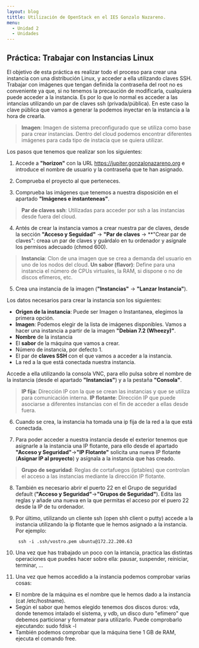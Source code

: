 ```yaml
---
layout: blog
tittle: Utilización de OpenStack en el IES Gonzalo Nazareno.  
menu:
  - Unidad 2
  - Unidades
---
```

## Práctica: Trabajar con Instancias Linux

El objetivo de esta práctica es realizar todo el proceso para crear una instancia con una distribución Linux, y acceder a ella utilizando claves SSH.
Trabajar con imágenes que tengan definida la contraseña del root no es conveniente ya que, si no tenemos la precaución de modificarla, cualquiera puede acceder a la instancia. Es por lo que lo normal es acceder a las intancias utilizando un par de claves ssh (privada/pública). En este caso la clave pública que vamos a generar la podemos inyectar en la instancia a la hora de crearla.

> **Imagen**: Imagen de sistema preconfigurado que se utiliza como base para crear instancias. Dentro del cloud podemos encontrar diferentes imágenes para cada tipo de instacia que se quiera utilizar.

Los pasos que tenemos que realizar son los siguientes:

1) Accede a **"horizon"** con la URL https://jupiter.gonzalonazareno.org e introduce el nombre de usuario y la contraseña que te han asignado.

2) Comprueba el proyecto al que perteneces.

3) Comprueba las imágenes que tenemos a nuestra disposición en el apartado **"Imágenes e instanteneas"**.

> **Par de claves ssh**: Utilizadas para acceder por ssh a las instancias desde fuera del cloud.

4) Antés de crear la instancia vamos a crear nuestra par de claves, desde la sección **"Acceso y Seguidad"** -> **"Par de claves** -> **"Crear par de claves": creaa un par de claves y guárdalo en tu ordenador y asígnale los permisos adecuado (chmod 600).

> **Instancia**: Clon de una imagen que se crea a demanda del usuario en uno de los nodos del cloud.
> **Un sabor (flavor)**: Define para una instancia el número de CPUs virtuales, la RAM, si dispone o no de discos efímeros, etc.

5) Crea una instancia de la imagen (**"Instancias"** -> **"Lanzar Instancia"**).

Los datos necesarios para crear la instancia son los siguientes:

* **Origen de la instancia**: Puede ser Imagen o Instantanea, elegimos la primera opción.
* **Imagen**: Podemos elegir de la lista de imágenes disponibles. Vamos a hacer una instancia a partir de la imagen **"Debian 7.2 (Wheezy)"**.
* **Nombre** de la instancia
* El **sabor** de la máquina que vamos a crear.
* Número de instancia, por defecto 1.
* El par de **claves SSH** con el que vamos a acceder a la instancia.
* La red a la que está conectada nuestra instancia.

Accede a ella utilizando la consola VNC, para ello pulsa sobre el nombre de la instancia (desde el apartado **"Instancias"**) y a la pestaña **"Consola"**.

> **IP fija**: Dirección IP con la que se crean las instancias y que se utiliza para comunicación interna.
> **IP flotante**: Dirección IP que puede asociarse a diferentes instancias con el fin de acceder a ellas desde fuera.

6) Cuando se crea, la instancia ha tomada una ip fija de la red a la que está conectada.

7)  Para poder acceder a nuestra instancia desde el exterior tenemos que asignarle a la instancia una IP flotante, para ello desde el apartado **"Acceso y Seguridad"**->**"IP Flotante"** solicita una nueva IP flotante (**Asignar IP al proyecto**) y asígnala a la instancia que has creado.

> **Grupo de seguridad**: Reglas de cortafuegos (iptables) que controlan el acceso a las instancias mediante la dirección IP flotante.

8) También es necesario abrir el puerto 22 en el Grupo de seguridad default (**"Acceso y Seguridad"**->**"Grupos de Seguridad"**). Edita las reglas y añade una nueva en la que permitas el acceso por el puero 22 desde la IP de tu ordenador.

9) Por último, utilizando un cliente ssh (open shh client o putty) accede a la instancia utilizando la ip flotante que le hemos asignado a la instancia. Por ejemplo:

        ssh -i .ssh/vostro.pem ubuntu@172.22.200.63

10) Una vez que has trabajado un poco con la intancia, practica las distintas operaciones que puedes hacer sobre ella: pausar, suspender, reiniciar, terminar, ...

11) Una vez que hemos accedido a la instancia podemos comprobar varias cosas:

* El nombre de la máquina es el nombre que le hemos dado a la instancia (cat /etc/hostname).
* Según el sabor que hemos elegido tenemos dos discos duros: vda, donde tenemos intalado el sistema, y vdb, un disco duro "efímero" que debemos particionar y formatear para utilizarlo. Puede comprobarlo ejecutando: sudo fdisk -l
* También podemos comprobar que la máquina tiene 1 GB de RAM, ejecuta el comando free.
